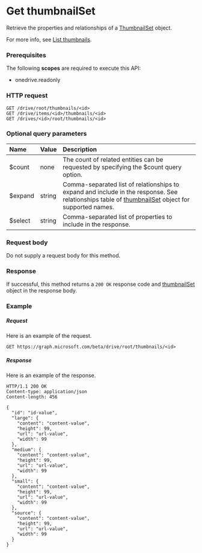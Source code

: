 # Get thumbnailSet

Retrieve the properties and relationships of a [ThumbnailSet](../resources/thumbnailset.md) object.

For more info, see [List thumbnails](item_list_thumbnails.md).

### Prerequisites
The following **scopes** are required to execute this API: 

  * onedrive.readonly
 
### HTTP request
<!-- { "blockType": "ignored" } -->
```http
GET /drive/root/thumbnails/<id>
GET /drive/items/<id>/thumbnails/<id>
GET /drives/<id>/root/thumbnails/<id>
```
### Optional query parameters
|Name|Value|Description|
|:---------------|:--------|:-------|
|$count|none|The count of related entities can be requested by specifying the $count query option.|
|$expand|string|Comma-separated list of relationships to expand and include in the response. See relationships table of [thumbnailSet](../resources/thumbnailset.md) object for supported names. |
|$select|string|Comma-separated list of properties to include in the response.|

### Request body
Do not supply a request body for this method.
### Response
If successful, this method returns a `200 OK` response code and [thumbnailSet](../resources/thumbnailset.md) object in the response body.
### Example
##### Request
Here is an example of the request.
<!-- {
  "blockType": "request",
  "name": "get_thumbnailset"
}-->
```http
GET https://graph.microsoft.com/beta/drive/root/thumbnails/<id>
```
##### Response
Here is an example of the response.
<!-- {
  "blockType": "response",
  "truncated": false,
  "@odata.type": "microsoft.graph.thumbnailset"
} -->
```http
HTTP/1.1 200 OK
Content-type: application/json
Content-length: 456

{
  "id": "id-value",
  "large": {
    "content": "content-value",
    "height": 99,
    "url": "url-value",
    "width": 99
  },
  "medium": {
    "content": "content-value",
    "height": 99,
    "url": "url-value",
    "width": 99
  },
  "small": {
    "content": "content-value",
    "height": 99,
    "url": "url-value",
    "width": 99
  },
  "source": {
    "content": "content-value",
    "height": 99,
    "url": "url-value",
    "width": 99
  }
}
```

<!-- uuid: 8fcb5dbc-d5aa-4681-8e31-b001d5168d79
2015-10-25 14:57:30 UTC -->
<!-- {
  "type": "#page.annotation",
  "description": "Get thumbnailSet",
  "keywords": "",
  "section": "documentation",
  "tocPath": ""
}-->